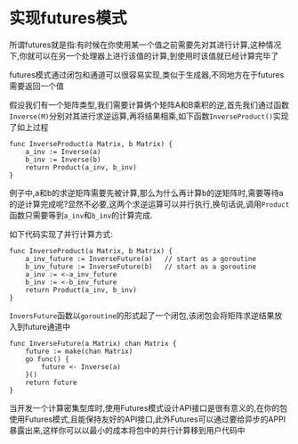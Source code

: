 # 实现futures模式
所谓futures就是指:有时候在你使用某一个值之前需要先对其进行计算,这种情况下,你就可以在另一个处理器上进行该值的计算,到使用时该值就已经计算完毕了

futures模式通过闭包和通道可以很容易实现,类似于生成器,不同地方在于futures需要返回一个值

假设我们有一个矩阵类型,我们需要计算俩个矩阵A和B乘积的逆,首先我们通过函数`Inverse(M)`分别对其进行求逆运算,再将结果相乘,如下函数`InverseProduct()`实现了如上过程
```
func InverseProduct(a Matrix, b Matrix) {
    a_inv := Inverse(a)
    b_inv := Inverse(b)
    return Product(a_inv, b_inv)
}
```

例子中,a和b的求逆矩阵需要先被计算,那么为什么再计算b的逆矩阵时,需要等待a的逆计算完成呢?显然不必要,这两个求逆运算可以并行执行,换句话说,调用`Product`函数只需要等到`a_inv`和`b_inv`的计算完成.

如下代码实现了并行计算方式:
```
func InverseProduct(a Matrix, b Matrix) {
    a_inv_future := InverseFuture(a)   // start as a goroutine
    b_inv_future := InverseFuture(b)   // start as a goroutine
    a_inv := <-a_inv_future
    b_inv := <-b_inv_future
    return Product(a_inv, b_inv)
}
```

`InversFuture`函数以`goroutine`的形式起了一个闭包,该闭包会将矩阵求逆结果放入到future通道中
```
func InverseFuture(a Matrix) chan Matrix {
    future := make(chan Matrix)
    go func() {
        future <- Inverse(a)
    }()
    return future
}
```

当开发一个计算密集型库时,使用Futures模式设计API接口是很有意义的,在你的包使用Futures模式,且能保持友好的API接口,此外Futures可以通过要给异步的APPI暴露出来,这样你可以以最小的成本将包中的并行计算移到用户代码中
